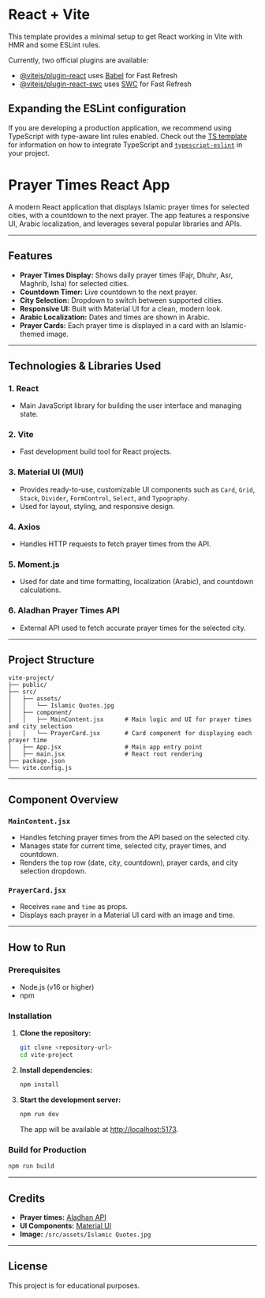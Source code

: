 # React + Vite

This template provides a minimal setup to get React working in Vite with HMR and some ESLint rules.

Currently, two official plugins are available:

- [@vitejs/plugin-react](https://github.com/vitejs/vite-plugin-react/blob/main/packages/plugin-react) uses [Babel](https://babeljs.io/) for Fast Refresh
- [@vitejs/plugin-react-swc](https://github.com/vitejs/vite-plugin-react/blob/main/packages/plugin-react-swc) uses [SWC](https://swc.rs/) for Fast Refresh

## Expanding the ESLint configuration

If you are developing a production application, we recommend using TypeScript with type-aware lint rules enabled. Check out the [TS template](https://github.com/vitejs/vite/tree/main/packages/create-vite/template-react-ts) for information on how to integrate TypeScript and [`typescript-eslint`](https://typescript-eslint.io) in your project.


<!-- Readme File Write By AI Agent  *Copilot* -->
# Prayer Times React App

A modern React application that displays Islamic prayer times for selected cities, with a countdown to the next prayer. The app features a responsive UI, Arabic localization, and leverages several popular libraries and APIs.

---

## Features

- **Prayer Times Display:** Shows daily prayer times (Fajr, Dhuhr, Asr, Maghrib, Isha) for selected cities.
- **Countdown Timer:** Live countdown to the next prayer.
- **City Selection:** Dropdown to switch between supported cities.
- **Responsive UI:** Built with Material UI for a clean, modern look.
- **Arabic Localization:** Dates and times are shown in Arabic.
- **Prayer Cards:** Each prayer time is displayed in a card with an Islamic-themed image.

---

## Technologies & Libraries Used

### 1. **React**
- Main JavaScript library for building the user interface and managing state.

### 2. **Vite**
- Fast development build tool for React projects.

### 3. **Material UI (MUI)**
- Provides ready-to-use, customizable UI components such as `Card`, `Grid`, `Stack`, `Divider`, `FormControl`, `Select`, and `Typography`.
- Used for layout, styling, and responsive design.

### 4. **Axios**
- Handles HTTP requests to fetch prayer times from the API.

### 5. **Moment.js**
- Used for date and time formatting, localization (Arabic), and countdown calculations.

### 6. **Aladhan Prayer Times API**
- External API used to fetch accurate prayer times for the selected city.

---

## Project Structure

```
vite-project/
├── public/
├── src/
│   ├── assets/
│   │   └── Islamic Quotes.jpg
│   ├── component/
│   │   ├── MainContent.jsx      # Main logic and UI for prayer times and city selection
│   │   └── PrayerCard.jsx       # Card component for displaying each prayer time
│   ├── App.jsx                  # Main app entry point
│   ├── main.jsx                 # React root rendering
├── package.json
└── vite.config.js
```

---

## Component Overview

### `MainContent.jsx`
- Handles fetching prayer times from the API based on the selected city.
- Manages state for current time, selected city, prayer times, and countdown.
- Renders the top row (date, city, countdown), prayer cards, and city selection dropdown.

### `PrayerCard.jsx`
- Receives `name` and `time` as props.
- Displays each prayer in a Material UI card with an image and time.

---

## How to Run

### Prerequisites

- Node.js (v16 or higher)
- npm

### Installation

1. **Clone the repository:**
   ```sh
   git clone <repository-url>
   cd vite-project
   ```

2. **Install dependencies:**
   ```sh
   npm install
   ```

3. **Start the development server:**
   ```sh
   npm run dev
   ```
   The app will be available at [http://localhost:5173](http://localhost:5173).

### Build for Production

```sh
npm run build
```

---

## Credits

- **Prayer times:** [Aladhan API](https://aladhan.com/prayer-times-api)
- **UI Components:** [Material UI](https://mui.com/)
- **Image:** `/src/assets/Islamic Quotes.jpg`

---

## License

This project is for educational purposes.
